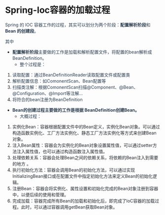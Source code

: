 # Spring-Ioc容器的加载过程

<font style="color:rgb(44, 62, 80);">Spring 的 IOC 容器工作的过程，其实可以划分为两个阶段：</font>**<font style="color:rgb(44, 62, 80);">配置解析阶段</font>**<font style="color:rgb(44, 62, 80);">和</font>**<font style="color:rgb(44, 62, 80);">Bean 的创建段</font>**<font style="color:rgb(44, 62, 80);">。</font>

<font style="color:rgb(44, 62, 80);">其中</font>

+ **<font style="color:rgb(44, 62, 80);">配置解析阶段</font>**<font style="color:rgb(44, 62, 80);">主要做的工作是加载和解析配置文件，将配置的bean解析成 BeanDefinition。</font>
  + <font style="color:rgb(44, 62, 80);">整个过程是： </font>

1. <font style="color:rgb(44, 62, 80);">读取配置：通过BeanDefinitionReader读取配置文件或配置类</font>
2. <font style="color:rgb(44, 62, 80);">解析配置信息：如ComonentScan、Bean配置等</font>
3. <font style="color:rgb(44, 62, 80);">扫描类注解：根据ComonentScan扫描@Component、@Bean、@Configuration、@Import等注解... </font>
4. <font style="color:rgb(44, 62, 80);">将符合的bean注册为BeanDefinition</font>

+ **<font style="color:rgb(44, 62, 80);">Bean的创建过程主要做的工作是根据 BeanDefinition创建Bean。</font>**
  + <font style="color:rgb(44, 62, 80);">大概过程：</font>

1. <font style="color:rgb(36, 41, 47);">实例化Bean：容器根据配置文件中的Bean定义，实例化Bean对象。可以通过构造函数实例化、工厂方法实例化、静态工厂方法实例化等方式来创建Bean对象。</font>
2. <font style="color:rgb(36, 41, 47);">注入Bean属性：容器会为实例化的Bean对象设置属性值，可以通过setter方法注入属性值，也可以通过构造函数注入属性值。</font>
3. <font style="color:rgb(36, 41, 47);">处理依赖关系：容器会处理Bean之间的依赖关系，将依赖的Bean注入到需要的地方 。</font>
4. <font style="color:rgb(36, 41, 47);">执行初始化方法：容器会调用Bean的初始化方法，可以通过实现InitializingBean接口或在配置文件中指定初始化方法来定义Bean的初始化逻辑。</font>
5. <font style="color:rgb(36, 41, 47);">注册Bean：容器会将实例化、属性设置和初始化完成的Bean对象注册到容器中，以便后续的使用和管理。</font>
6. <font style="color:rgb(36, 41, 47);">完成加载：容器完成所有Bean的加载和初始化后，即完成了IoC容器的加载过程。此时，可以通过容器调用getBean获取Bean对象。</font>
